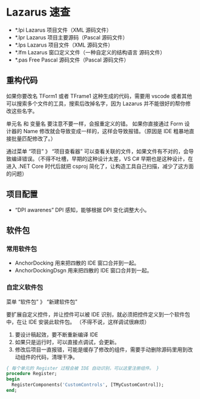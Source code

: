 # Lazarus 速查

- *.lpi Lazarus 项目文件（XML 源码文件）
- *.lpr Lazarus 项目主要源码（Pascal 源码文件）
- *.lps Lazarus 项目文件（XML 源码文件）
- *.lfm Lazarus 窗口定义文件（一种自定义的结构语言 源码文件）
- *.pas Free Pascal 源码文件（Pascal 源码文件）

## 重构代码

如果你要改名 TForm1 或者 TFrame1 这种生成的代码，需要用 vscode 或者其他可以搜索多个文件的工具，搜索后改掉名字，因为 Lazarus 并不能很好的帮你修改这些名字。

单元名 和 变量名 要注意不要一样，会报重定义的错。
如果你直接通过 Form 设计器的 Name 修改就会导致变成一样的，这样会导致报错。（原因是 IDE 粗暴地直接批量匹配修改了。）

通过菜单 “项目” 》 “项目查看器” 可以查看关联的文件，如果文件有不对的，会导致编译错误。（不得不吐槽，早期的这种设计太差，VS C# 早期也是这种设计，在进入 .NET Core 时代后就把 csproj 简化了，让构造工具自己扫描，减少了这方面的问题）

## 项目配置

- “DPI awarenes” DPI 感知，能够根据 DPI 变化调整大小。

## 软件包

### 常用软件包

- AnchorDocking 用来把四散的 IDE 窗口合并到一起。
- AnchorDockingDsgn 用来把四散的 IDE 窗口合并到一起。

### 自定义软件包

菜单 “软件包” 》 “新建软件包”

要扩展自定义控件，并让控件可以被 IDE 识别，就必须把控件定义到一个软件包中，在让 IDE 安装此软件包。
（不得不说，这样调试很麻烦）

1. 要设计稿起效，要不断重新编译 IDE
2. 如果只是运行时，可以直接点调试，会更新。
3. 修改后项目一直报错，可能是缓存了修改的组件，需要手动删除源码里用到改动组件的代码，清理干净。

```pascal
{ 每个单元的 Register 过程会被 IDE 自动识别，可以这里注册组件。 }
procedure Register;
begin
  RegisterComponents('CustomControls', [TMyCustomControl]);
end; 
```
